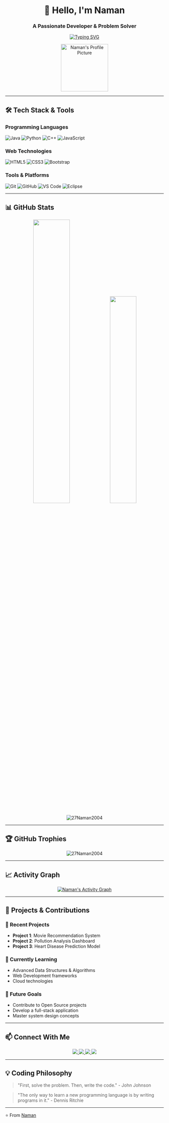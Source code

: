 <h1 align="center">👋 Hello, I'm Naman</h1>
<h3 align="center">A Passionate Developer & Problem Solver</h3>

<p align="center">
  <a href="https://git.io/typing-svg"><img src="https://readme-typing-svg.demolab.com?font=Fira+Code&weight=600&size=22&duration=4000&pause=1000&color=4F8CC9&center=true&vCenter=true&width=500&lines=Full-Stack+Developer;Problem+Solver;Continuous+Learner;Open-Source+Enthusiast" alt="Typing SVG" /></a>
</p>

<p align="center">
  <img src="[https://avatars.githubusercontent.com/u/27Naman2004?v=4](https://github.com/27Naman2004/27Naman2004/blob/main/WhatsApp%20Image%202025-07-23%20at%208.32.55%20AM.jpeg)" alt="Naman's Profile Picture" width="150" />
</p>


---

## 🛠️ Tech Stack & Tools

### Programming Languages
![Java](https://img.shields.io/badge/Java-ED8B00?style=for-the-badge&logo=openjdk&logoColor=white)
![Python](https://img.shields.io/badge/Python-3776AB?style=for-the-badge&logo=python&logoColor=white)
![C++](https://img.shields.io/badge/C++-00599C?style=for-the-badge&logo=c%2B%2B&logoColor=white)
![JavaScript](https://img.shields.io/badge/JavaScript-F7DF1E?style=for-the-badge&logo=javascript&logoColor=black)

### Web Technologies
![HTML5](https://img.shields.io/badge/HTML5-E34F26?style=for-the-badge&logo=html5&logoColor=white)
![CSS3](https://img.shields.io/badge/CSS3-1572B6?style=for-the-badge&logo=css3&logoColor=white)
![Bootstrap](https://img.shields.io/badge/Bootstrap-7952B3?style=for-the-badge&logo=bootstrap&logoColor=white)

### Tools & Platforms
![Git](https://img.shields.io/badge/Git-F05032?style=for-the-badge&logo=git&logoColor=white)
![GitHub](https://img.shields.io/badge/GitHub-181717?style=for-the-badge&logo=github&logoColor=white)
![VS Code](https://img.shields.io/badge/VS_Code-007ACC?style=for-the-badge&logo=visual-studio-code&logoColor=white)
![Eclipse](https://img.shields.io/badge/Eclipse-2C2255?style=for-the-badge&logo=eclipse&logoColor=white)

---

## 📊 GitHub Stats

<p align="center">
  <img width="48%" src="https://github-readme-stats.vercel.app/api?username=27Naman2004&show_icons=true&theme=tokyonight&hide_border=true&bg_color=00000000" />
  <img width="41%" src="https://github-readme-stats.vercel.app/api/top-langs/?username=27Naman2004&layout=compact&theme=tokyonight&hide_border=true&bg_color=00000000" />
</p>

<p align="center">
  <img src="https://github-readme-streak-stats.herokuapp.com/?user=27Naman2004&theme=tokyonight&hide_border=true&background=FFFFFF00" alt="27Naman2004" />
</p>

---

## 🏆 GitHub Trophies

<p align="center">
  <img src="https://github-profile-trophy.vercel.app/?username=27Naman2004&theme=onedark&no-frame=true&row=1&column=7" alt="27Naman2004" />
</p>

---

## 📈 Activity Graph

<p align="center">
  <a href="https://github.com/ashutosh00710/github-readme-activity-graph">
    <img alt="Naman's Activity Graph" src="https://github-readme-activity-graph.vercel.app/graph?username=27Naman2004&bg_color=ffffff&color=000000&line=4F8CC9&point=000000&area=true&hide_border=true" />
  </a>
</p>

---

## 🚀 Projects & Contributions

### 🔨 Recent Projects
- **Project 1**: Movie Recommendation System
- **Project 2**: Pollution Analysis Dashboard
- **Project 3**: Heart Disease Prediction Model

### 🌱 Currently Learning
- Advanced Data Structures & Algorithms
- Web Development frameworks
- Cloud technologies

### 📝 Future Goals
- Contribute to Open Source projects
- Develop a full-stack application
- Master system design concepts

---

## 📫 Connect With Me

<p align="center">
  <a href="https://www.linkedin.com/in/your-linkedin" target="_blank">
    <img src="https://img.shields.io/badge/LinkedIn-0077B5?style=for-the-badge&logo=linkedin&logoColor=white" />
  </a>
  <a href="mailto:your-email@example.com">
    <img src="https://img.shields.io/badge/Gmail-D14836?style=for-the-badge&logo=gmail&logoColor=white" />
  </a>
  <a href="https://leetcode.com/your-profile" target="_blank">
    <img src="https://img.shields.io/badge/LeetCode-FFA116?style=for-the-badge&logo=leetcode&logoColor=black" />
  </a>
  <a href="https://www.hackerrank.com/your-profile" target="_blank">
    <img src="https://img.shields.io/badge/HackerRank-00EA64?style=for-the-badge&logo=hackerrank&logoColor=black" />
  </a>
</p>

---

## 💡 Coding Philosophy

> "First, solve the problem. Then, write the code." - John Johnson

> "The only way to learn a new programming language is by writing programs in it." - Dennis Ritchie

---

⭐️ From [Naman](https://github.com/27Naman2004)
